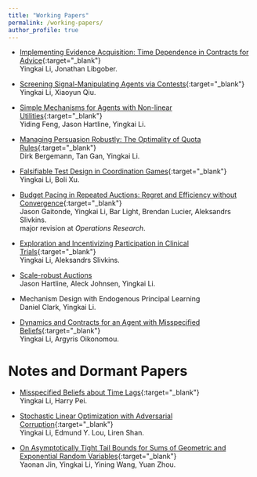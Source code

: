 ```yaml
---
title: "Working Papers"
permalink: /working-papers/
author_profile: true
---
```


* [Implementing Evidence Acquisition: Time Dependence in Contracts for Advice](https://yingkai-li.github.io/files/drafts/Dynamic_Scoring.pdf){:target="_blank"}  
Yingkai Li, Jonathan Libgober.

* [Screening Signal-Manipulating Agents via Contests](https://arxiv.org/abs/2302.09168){:target="_blank"}  
Yingkai Li, Xiaoyun Qiu.

* [Simple Mechanisms for Agents with Non-linear Utilities](https://arxiv.org/abs/2003.00545){:target="_blank"}  
Yiding Feng, Jason Hartline, Yingkai Li.

* [Managing Persuasion Robustly: The Optimality of Quota Rules](https://arxiv.org/abs/2310.10024){:target="_blank"}  
Dirk Bergemann, Tan Gan, Yingkai Li.

* [Falsifiable Test Design in Coordination Games](https://arxiv.org/abs/2405.18521){:target="_blank"}  
Yingkai Li, Boli Xu.

* [Budget Pacing in Repeated Auctions: Regret and Efficiency without Convergence](https://arxiv.org/abs/2205.08674){:target="_blank"}  
Jason Gaitonde, Yingkai Li, Bar Light, Brendan Lucier, Aleksandrs Slivkins.  
major revision at *Operations Research*.

* [Exploration and Incentivizing Participation in Clinical Trials](https://arxiv.org/abs/2202.06191){:target="_blank"}  
Yingkai Li, Aleksandrs Slivkins. 

* [Scale-robust Auctions](https://yingkai-li.github.io/files/drafts/scale.pdf)  
Jason Hartline, Aleck Johnsen, Yingkai Li.

* Mechanism Design with Endogenous Principal Learning  
Daniel Clark, Yingkai Li.  

* [Dynamics and Contracts for an Agent with Misspecified Beliefs](https://arxiv.org/abs/2405.20423){:target="_blank"}  
Yingkai Li, Argyris Oikonomou.

# Notes and Dormant Papers

* [Misspecified Beliefs about Time Lags](https://arxiv.org/abs/2012.07238){:target="_blank"}  
Yingkai Li, Harry Pei. 

* [Stochastic Linear Optimization with Adversarial Corruption](https://arxiv.org/abs/1909.02109){:target="_blank"}  
Yingkai Li, Edmund Y. Lou, Liren Shan.

* [On Asymptotically Tight Tail Bounds for Sums of Geometric and Exponential Random Variables](https://arxiv.org/abs/1902.02852){:target="_blank"}  
Yaonan Jin, Yingkai Li, Yining Wang, Yuan Zhou.
